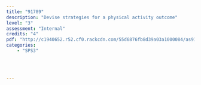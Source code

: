 ```yaml
---
title: "91789"
description: "Devise strategies for a physical activity outcome"
level: "3"
assessment: "Internal"
credits: "4"
pdf: "http://c1940652.r52.cf0.rackcdn.com/55d6876fb8d39a03a1000084/as91789.pdf"
categories:
    - "SPS3"
    
    
    
    
---
```

